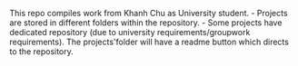 This repo compiles work from Khanh Chu as University student.
	- Projects are stored in different folders within the repository.
	- Some projects have dedicated repository (due to university requirements/groupwork requirements). The projects'folder will have a readme button which directs to the repository.
